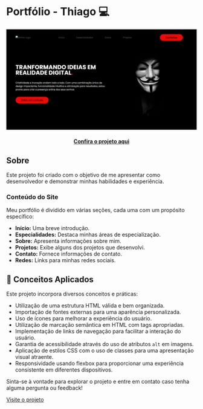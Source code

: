 # Portfólio - Thiago 💻

<p align="center">
  <img src="images/ImgPortifolio.png" alt="Imagem do projeto finalizado">
</p>

<h4 align="center">
  <a href="https://thigas0608.github.io/portifolio/">Confira o projeto aqui</a>
</h4>

## Sobre

Este projeto foi criado com o objetivo de me apresentar como desenvolvedor e demonstrar minhas habilidades e experiência.

### Conteúdo do Site

Meu portfólio é dividido em várias seções, cada uma com um propósito específico:

- **Início:** Uma breve introdução.
- **Especialidades:** Destaca minhas áreas de especialização.
- **Sobre:** Apresenta informações sobre mim.
- **Projetos:** Exibe alguns dos projetos que desenvolvi.
- **Contato:** Fornece informações de contato.
- **Redes:** Links para minhas redes sociais.

## 🧠 Conceitos Aplicados

Este projeto incorpora diversos conceitos e práticas:

- Utilização de uma estrutura HTML válida e bem organizada.
- Importação de fontes externas para uma aparência personalizada.
- Uso de ícones para melhorar a experiência do usuário.
- Utilização de marcação semântica em HTML com tags apropriadas.
- Implementação de links de navegação para facilitar a interação do usuário.
- Garantia de acessibilidade através do uso de atributos `alt` em imagens.
- Aplicação de estilos CSS com o uso de classes para uma apresentação visual atraente.
- Responsividade usando flexbox para proporcionar uma experiência consistente em diferentes dispositivos.

Sinta-se à vontade para explorar o projeto e entre em contato caso tenha alguma pergunta ou feedback!

[Visite o projeto](https://thigas0608.github.io/portifolio/)
